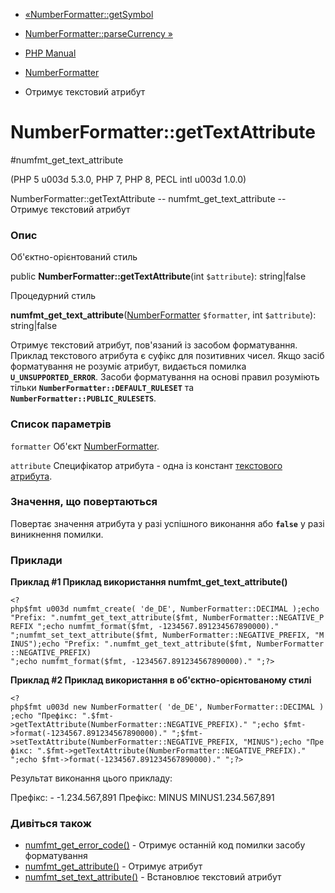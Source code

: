 - [«NumberFormatter::getSymbol](numberformatter.getsymbol.md)
- [NumberFormatter::parseCurrency
»](numberformatter.parsecurrency.md)

- [PHP Manual](index.md)
- [NumberFormatter](class.numberformatter.md)
- Отримує текстовий атрибут

# NumberFormatter::getTextAttribute

#numfmt_get_text_attribute

(PHP 5 u003d 5.3.0, PHP 7, PHP 8, PECL intl u003d 1.0.0)

NumberFormatter::getTextAttribute -- numfmt_get_text_attribute --
Отримує текстовий атрибут

### Опис

Об'єктно-орієнтований стиль

public **NumberFormatter::getTextAttribute**(int `$attribute`):
string\|false

Процедурний стиль

**numfmt_get_text_attribute**([NumberFormatter](class.numberformatter.md)
`$formatter`, int `$attribute`): string\|false

Отримує текстовий атрибут, пов'язаний із засобом форматування.
Приклад текстового атрибута є суфікс для позитивних чисел.
Якщо засіб форматування не розуміє атрибут, видається помилка
**`U_UNSUPPORTED_ERROR`**. Засоби форматування на основі правил
розуміють тільки **`NumberFormatter::DEFAULT_RULESET`** та
**`NumberFormatter::PUBLIC_RULESETS`**.

### Список параметрів

`formatter`
Об'єкт [NumberFormatter](class.numberformatter.md).

`attribute`
Специфікатор атрибута - одна із констант [текстового
атрибута](class.numberformatter.md#intl.numberformatter-constants.unumberformattextattribute).

### Значення, що повертаються

Повертає значення атрибута у разі успішного виконання або
**`false`** у разі виникнення помилки.

### Приклади

**Приклад #1 Приклад використання **numfmt_get_text_attribute()****

` <?php$fmt u003d numfmt_create( 'de_DE', NumberFormatter::DECIMAL );echo "Prefix: ".numfmt_get_text_attribute($fmt, NumberFormatter::NEGATIVE_PREFIX
";echo numfmt_format($fmt, -1234567.891234567890000)."
";numfmt_set_text_attribute($fmt, NumberFormatter::NEGATIVE_PREFIX, "MINUS");echo "Prefix: ".numfmt_get_text_attribute($fmt, NumberFormatter::NEGATIVE_PREFIX)
";echo numfmt_format($fmt, -1234567.891234567890000)."
";?> `

**Приклад #2 Приклад використання в об'єктно-орієнтованому стилі**

` <?php$fmt u003d new NumberFormatter( 'de_DE', NumberFormatter::DECIMAL );echo "Префікс: ".$fmt->getTextAttribute(NumberFormatter::NEGATIVE_PREFIX)."
";echo $fmt->format(-1234567.891234567890000)."
";$fmt->setTextAttribute(NumberFormatter::NEGATIVE_PREFIX, "MINUS");echo "Префікс: ".$fmt->getTextAttribute(NumberFormatter::NEGATIVE_PREFIX)."
";echo $fmt->format(-1234567.891234567890000)."
";?> `

Результат виконання цього прикладу:

Префікс: -
-1.234.567,891
Префікс: MINUS
MINUS1.234.567,891

### Дивіться також

- [numfmt_get_error_code()](numberformatter.geterrorcode.md) -
Отримує останній код помилки засобу форматування
- [numfmt_get_attribute()](numberformatter.getattribute.md) -
Отримує атрибут
- [numfmt_set_text_attribute()](numberformatter.settextattribute.md) -
Встановлює текстовий атрибут
